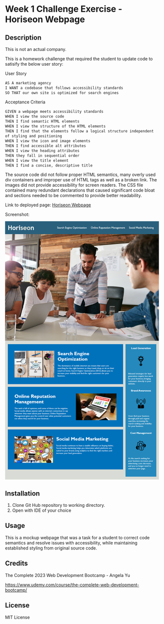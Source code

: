 # Week 1 Challenge Exercise - Horiseon Webpage

## Description

This is not an actual company.

This is a homework challenge that required the student to update code to satisify the below user story:

User Story

```plaintext
AS A marketing agency
I WANT a codebase that follows accessibility standards
SO THAT our own site is optimized for search engines
```

Acceptance Criteria

```plaintext
GIVEN a webpage meets accessibility standards
WHEN I view the source code
THEN I find semantic HTML elements
WHEN I view the structure of the HTML elements
THEN I find that the elements follow a logical structure independent of styling and positioning
WHEN I view the icon and image elements
THEN I find accessible alt attributes
WHEN I view the heading attributes
THEN they fall in sequential order
WHEN I view the title element
THEN I find a concise, descriptive title
```

The source code did not follow proper HTML semantics, many overly used div containers and improper use of HTML tags as well as a broken link. The images did not provide accessibility for screen readers. The CSS file contained many redundant declarations that caused significant code bloat and sections needed to be commented to provide better readability.

Link to deployed page: [Horiseon Webpage](https://meanbean87.github.io/week1-challenge-horiseon/#social-media-marketing)

Screenshot:

<div align="center">
  <img src="./assets/images/demo.png" alt="Screenshot">
</div>

## Installation

1. Clone Git Hub repository to working directory.
2. Open with IDE of your choice

## Usage

This is a mockup webpage that was a task for a student to correct code semantics and resolve issues with accessibility, while maintaining established styling from original source code.

## Credits

The Complete 2023 Web Development Bootcamp - Angela Yu

https://www.udemy.com/course/the-complete-web-development-bootcamp/

## License

MIT License
